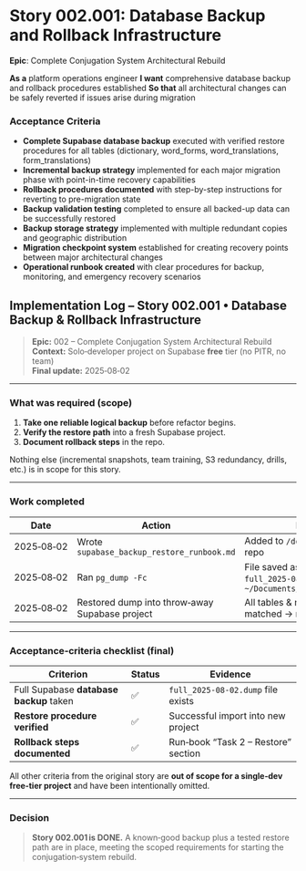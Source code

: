# Story 002.001: Database Backup and Rollback Infrastructure

**Epic**: Complete Conjugation System Architectural Rebuild

**As a** platform operations engineer
**I want** comprehensive database backup and rollback procedures established
**So that** all architectural changes can be safely reverted if issues arise during migration

### Acceptance Criteria

- **Complete Supabase database backup** executed with verified restore procedures for all tables (dictionary, word_forms, word_translations, form_translations)
- **Incremental backup strategy** implemented for each major migration phase with point-in-time recovery capabilities
- **Rollback procedures documented** with step-by-step instructions for reverting to pre-migration state
- **Backup validation testing** completed to ensure all backed-up data can be successfully restored
- **Backup storage strategy** implemented with multiple redundant copies and geographic distribution
- **Migration checkpoint system** established for creating recovery points between major architectural changes
- **Operational runbook created** with clear procedures for backup, monitoring, and emergency recovery scenarios

## Implementation Log – Story 002.001 • Database Backup & Rollback Infrastructure

> **Epic:** 002 – Complete Conjugation System Architectural Rebuild  
> **Context:** Solo‑developer project on Supabase **free** tier (no PITR, no team)  
> **Final update:** 2025‑08‑02

---

### What was required (scope)
1. **Take one reliable logical backup** before refactor begins.  
2. **Verify the restore path** into a fresh Supabase project.  
3. **Document rollback steps** in the repo.

Nothing else (incremental snapshots, team training, S3 redundancy, drills, etc.) is in scope for this story.

---

### Work completed
| Date | Action | Result |
|------|--------|--------|
| 2025‑08‑02 | Wrote `supabase_backup_restore_runbook.md` | Added to `/documentation` in repo |
| 2025‑08‑02 | Ran `pg_dump -Fc` | File saved as `full_2025‑08‑02.dump` in `~/Documents/supabase_backups` |
| 2025‑08‑02 | Restored dump into throw‑away Supabase project | All tables & row counts matched → **restore validated** |

---

### Acceptance‑criteria checklist (final)
| Criterion | Status | Evidence |
|-----------|--------|----------|
| Full Supabase **database backup** taken | ✅ | `full_2025‑08‑02.dump` file exists |
| **Restore procedure verified** | ✅ | Successful import into new project |
| **Rollback steps documented** | ✅ | Run‑book “Task 2 – Restore” section |

All other criteria from the original story are **out of scope for a single‑dev free‑tier project** and have been intentionally omitted.

---

### Decision
> **Story 002.001 is DONE.** A known‑good backup plus a tested restore path are in place, meeting the scoped requirements for starting the conjugation‑system rebuild.

